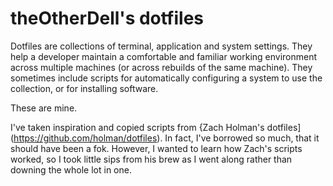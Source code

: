 # theOtherDell's dotfiles

Dotfiles are collections of terminal, application and system settings. They help a developer maintain a comfortable and familiar working environment across multiple machines (or across rebuilds of the same machine). They sometimes include scripts for automatically configuring a system to use the collection, or for installing software.

These are mine.

I've taken inspiration and copied scripts from {Zach Holman's dotfiles](https://github.com/holman/dotfiles). In fact, I've borrowed so much, that it should have been a fok. However, I wanted to learn how Zach's scripts worked, so I took little sips from his brew as I went along rather than downing the whole lot in one.

